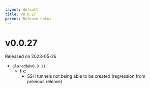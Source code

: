```yaml
---
layout: default
title: v0.0.27
parent: Release notes
---
```


<!-- markdownlint-disable title-case-style -->

# v0.0.27

Released on 2023-05-26

<!-- markdownlint-enable title-case-style -->

- `glaredb@v0.0.11`
  - fix:
    - SSH tunnels not being able to be created (regression from previous release)
